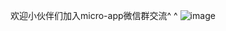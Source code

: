 
欢迎小伙伴们加入micro-app微信群交流^ ^
![image](https://github.com/user-attachments/assets/284af1ee-832d-4c8a-8977-cba507fb9137)


















